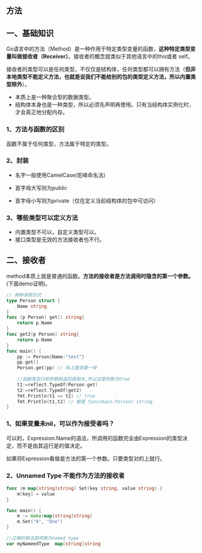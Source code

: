 ## 方法
## 一、基础知识
Go语言中的方法（Method）是一种作用于特定类型变量的函数，**这种特定类型变量叫做接收者（Receiver）**。接收者的概念就类似于其他语言中的this或者 self。

接收者的类型可以是任何类型，不仅仅是结构体，任何类型都可以拥有方法（**但非本地类型不能定义方法，也就是说我们不能给别的包的类型定义方法，所以内置类型除外**）。

* 本质上是一种聚合型的数据类型。
* 结构体本身也是一种类型，所以必须先声明再使用。只有当结构体实例化时，才会真正地分配内存。

### 1、方法与函数的区别
函数不属于任何类型，方法属于特定的类型。

### 2、封装

- 名字一般使用CamelCase(驼峰命名法)

- 首字母大写则为public
- 首字母小写则为private（仅在定义当前结构体的包中可访问）

### 3、哪些类型可以定义方法

* 内置类型不可以，自定义类型可以。
* 接口类型是无效的方法接收者也不行。

## 二、接收者
method本质上就是普通的函数。**方法的接收者是方法调用时隐含的第一个参数。**(下面demo证明)。

```go
// 两种调用方式
type Person struct {
	Name string
}
func (p Person) get() string{
	return p.Name
}
func get2(p Person) string{
	return p.Name
}
func main() {
	pp := Person{Name:"test"}
	pp.get()
	Person.get(pp) // 和上面效果一样
	
	//函数类型只和参数和返回值相关,所以这里判断为true
	t1:=reflect.TypeOf(Person.get)
	t2:=reflect.TypeOf(get2)
	fmt.Println(t1 == t2) // true
	fmt.Println(t1,t2) // 都是 func(main.Person) string
}
```

### 1、如果变量未nil，可以作为接受者吗？
可以的，Expression.Name的语法，所调用的函数完全由Expression的类型决定，而不是由其运行是的值决定。

如果将Expression看做是方法的第一个参数。只要类型对的上就行。

### 2、Unnamed Type 不能作为方法的接收者

```go
func (m map[string]string) Set(key string, value string) {
    m[key] = value
}

func main() {
    m := make(map[string]string)
    m.Set("A", "One")
}

//正确的做法是转换为named type
var myNameedType  map[string]string
```









  